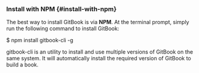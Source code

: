 ### Install with NPM {#install-with-npm}

The best way to install GitBook is via **NPM**. At the terminal prompt, simply run the following command to install GitBook:

$ npm install gitbook-cli -g

gitbook-cli is an utility to install and use multiple versions of GitBook on the same system. It will automatically install the required version of GitBook to build a book.